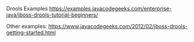 Drools Examples
https://examples.javacodegeeks.com/enterprise-java/jboss-drools-tutorial-beginners/

Other examples:
https://www.javacodegeeks.com/2012/02/jboss-drools-getting-started.html